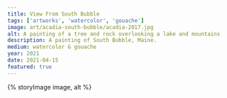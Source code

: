 ```yaml
---
title: View From South Bubble
tags: ['artworks', 'watercolor', 'gouache']
image: art/acadia-south-bubble/acadia-2017.jpg
alt: A painting of a tree and rock overlooking a lake and mountains
description: A painting of South Bubble, Maine. 
medium: watercolor & gouache
year: 2021
date: 2021-04-15
featured: true
---
```

{% storyImage image, alt %}